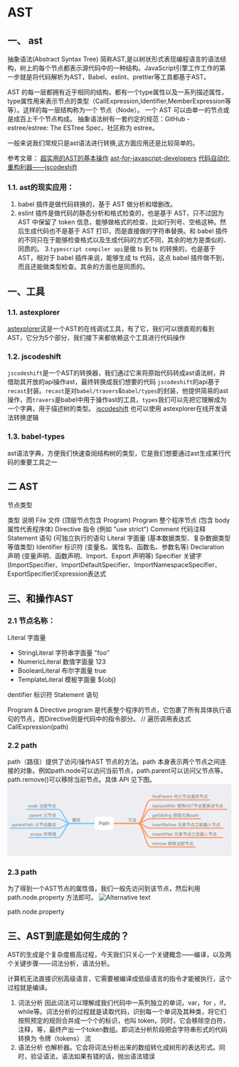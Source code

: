# AST
## 一、 ast
 抽象语法(Abstract Syntax Tree) 简称AST,是以树状形式表现编程语言的语法结构，树上的每个节点都表示源代码中的一种结构。JavaScript引擎工作工作的第一步就是将代码解析为AST，Babel、eslint、prettier等工具都基于AST。

 AST 的每一层都拥有近乎相同的结构，都有一个type属性以及一系列描述属性，type属性用来表示节点的类型（CallExpression,Identifier,MemberExpression等等）。这样的每一层结构称为一个 节点（Node）。 一个 AST 可以由单一的节点或是成百上千个节点构成。 抽象语法树有一套约定的规范：GitHub - estree/estree: The ESTree Spec，社区称为 estree。


 一般来说我们常规只是ast语法进行转换,这方面应用还是比较简单的。


参考文章：
 [超实用的AST的基本操作](https://juejin.cn/post/6984972209240408078)
 [ast-for-javascript-developers](https://juejin.cn/post/6844903725228621832)
 [代码自动化重构利器——jscodeshift ](https://juejin.cn/post/6934911685220106253)

### 1.1. ast的现实应用：
1. babel 插件是做代码转换的，基于 AST 做分析和增删改。
2. eslint 插件是做代码的静态分析和格式检查的，也是基于 AST，只不过因为 AST 中保留了 token 信息，能够做格式的检查，比如行列号、空格这种。然后生成代码也不是基于 AST 打印，而是直接做的字符串替换。和 babel 插件的不同只在于能够检查格式以及生成代码的方式不同，其余的地方是类似的、同质的。
3.`typescript compiler api`是做 ts 到 ts 的转换的，也是基于 AST，相对于 babel 插件来说，能够生成 ts 代码，这点 babel 插件做不到，而且还能做类型检查。其余的方面也是同质的。

 
## 一、工具
 ### 1.1. astexplorer
  [astexplorer](https://astexplorer.net/)这是一个AST的在线调试工具，有了它，我们可以很直观的看到AST，它分为5个部分，我们接下来都依赖这个工具进行代码操作

 ### 1.2. jscodeshift
 `jscodeshift`是一个AST的转换器，我们通过它来将原始代码转成ast语法树，并借助其开放的api操作ast，最终转换成我们想要的代码
 `jscodeshift`的api基于`recast`封装。`recast`是对`babel/travers`&`babel/types`的封装，他提供简易的ast操作，而`travers`是babel中用于操作ast的工具，`types`我们可以先把它理解成为一个字典，用于描述树的类型。
  [jscodeshift](https://github.com/facebook/jscodeshift) 
  也可以使用 astexplorer在线开发语法转换逻辑

 ### 1.3. babel-types
  ast语法字典，方便我们快速查阅结构树的类型，它是我们想要通过ast生成某行代码的重要工具之一


## 二 AST


节点类型






类型 说明
File 文件 (顶层节点包含 Program)
Program 整个程序节点 (包含 body 属性代表程序体)
Directive 指令 (例如 "use strict")
Comment 代码注释
Statement 语句 (可独立执行的语句
Literal 字面量 (基本数据类型、复杂数据类型等值类型)
Identifier 标识符 (变量名、属性名、函数名、参数名等)
Declaration 声明 (变量声明、函数声明、Import、Export 声明等)
Specifier 关键字 (ImportSpecifier、ImportDefaultSpecifier、ImportNamespaceSpecifier、ExportSpecifier)Expression表达式

 


## 三、和操作AST
 
### 2.1 节点名称：
Literal 字面量
* StringLiteral 字符串字面量 "foo"
* NumericLiteral 数值字面量 123
* BooleanLiteral 布尔字面量  true
* TemplateLiteral 模板字面量 ${obj}
 
dentifier 标识符
Statement 语句

Program & Directive
program 是代表整个程序的节点，它包裹了所有具体执行语句的节点，而Directive则是代码中的指令部分。
// 遍历调用表达式
    CallExpression(path) 



### 2.2 path
path（路径）提供了访问/操作AST 节点的方法。path 本身表示两个节点之间连接的对象。例如path.node可以访问当前节点，path.parent可以访问父节点等。path.remove()可以移除当前节点。具体 API 见下图。
![node-path](./img/node-path.png)

### 2.3 path
为了得到一个AST节点的属性值，我们一般先访问到该节点，然后利用 path.node.property 方法即可。
   ![Alternative text](link "optional title")

 path.node.property



## 三、AST到底是如何生成的？



AST的生成是个复杂度极高过程，今天我们只关心一个关键概念——编译，以及两个关键步骤——词法分析，语法分析。



计算机无法直接识别高级语言，它需要被编译成低级语言的指令才能被执行，这个过程就是编译。


1. 词法分析
   因此词法可以理解成我们代码中一系列独立的单词，var，for ，if，while等。词法分析的过程就是读取代码，识别每一个单词及其种类，将它们按照预定的规则合并成一个个的标识，也叫 token，同时，它会移除空白符，注释，等，最终产出一个token数组。即词法分析阶段把会字符串形式的代码转换为 令牌（tokens） 流
2. 语法分析
    也解析器。它会将词法分析出来的数组转化成树形的表达形式。同时，验证语法，语法如果有错的话，抛出语法错误

 